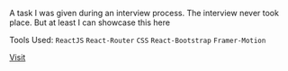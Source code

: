 A task I was given during an interview process. The interview never took place. But at least I can showcase this here

Tools Used: `ReactJS` `React-Router` `CSS` `React-Bootstrap` `Framer-Motion`

<a href="https://starclinch-ranbir.netlify.app/">Visit</a>
